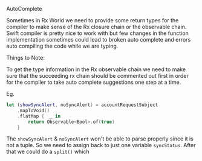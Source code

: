 AutoComplete



Sometimes in Rx World we need to provide some return types for the compiler to make sense of the Rx closure chain or the observable chain.
Swift compiler is pretty nice to work with but few changes in the function implementation sometimes could lead to broken auto complete and errors auto compiling the code while we are typing.


Things to Note: 

To get the type information in the Rx observable chain we need to make sure that the succeeding rx chain should be commented out first in order for the compiler to take auto complete suggestions one step at a time.


Eg.

```swift
let (showSyncAlert, noSyncAlert) = accountRequestSubject
	.mapToVoid()
	.flatMap {  _ in
		return Observable<Bool>.of(true)
	}
```
The `showSyncAlert` & `noSyncAlert` won't be able to parse properly since it is not a tuple. So we need to assign back to just one variable `syncStatus`.
After that we could do a `split()` which 